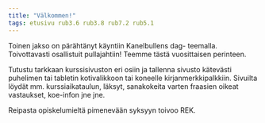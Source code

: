 ```yaml
---
title: "Välkommen!"
tags: etusivu rub3.6 rub3.8 rub7.2 rub5.1
---
```


Toinen jakso on pärähtänyt käyntiin Kanelbullens dag- teemalla. Toivottavasti osallistuit pullajahtiin! Teemme tästä vuosittaisen perinteen.

Tutustu tarkkaan kurssisivuston eri osiin ja tallenna sivusto kätevästi puhelimen tai tabletin kotivalikkoon tai koneelle kirjanmerkkipalkkiin. Sivuilta löydät mm. kurssiaikataulun, läksyt, sanakokeita varten fraasien oikeat vastaukset, koe-infon jne jne.

Reipasta opiskelumieltä pimenevään syksyyn toivoo REK.